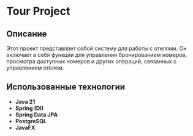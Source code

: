 # Tour Project

## Описание

Этот проект представляет собой систему для работы с отелями. Он включает в себя функции для управления бронированием номеров, просмотра доступных номеров и других операций, связанных с управлением отелем.

## Использованные технологии

- **Java 21**
- **Spring (DI)**
- **Spring Data JPA**
- **PostgreSQL**
- **JavaFX**
